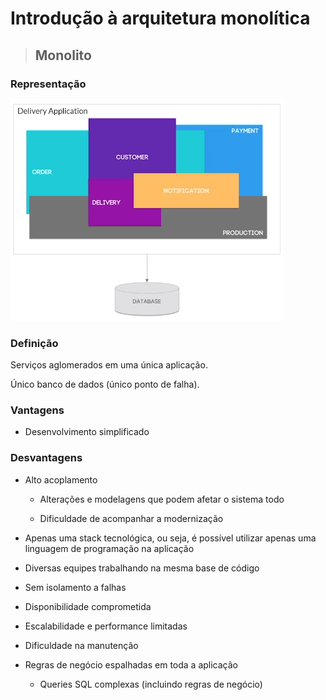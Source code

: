 # Introdução à arquitetura monolítica

> ## **Monolito**

### **Representação**

![](./assets/representacao-monolito.png)

### **Definição**

Serviços aglomerados em uma única aplicação.

Único banco de dados (único ponto de falha).

### **Vantagens**

* Desenvolvimento simplificado

### **Desvantagens**

* Alto acoplamento

  * Alterações e modelagens que podem afetar o sistema todo

  * Dificuldade de acompanhar a modernização

* Apenas uma stack tecnológica, ou seja, é possível utilizar apenas uma linguagem de programação na aplicação

* Diversas equipes trabalhando na mesma base de código

* Sem isolamento a falhas

* Disponibilidade comprometida

* Escalabilidade e performance limitadas

* Dificuldade na manutenção

* Regras de negócio espalhadas em toda a aplicação

  * Queries SQL complexas (incluindo regras de negócio)
